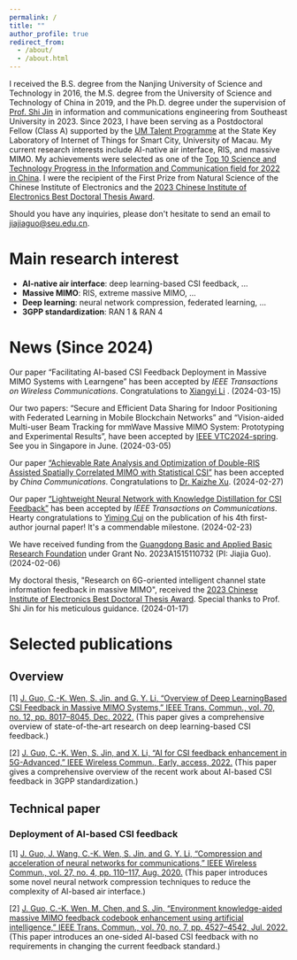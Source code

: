 ```yaml
---
permalink: /
title: ""
author_profile: true
redirect_from: 
  - /about/
  - /about.html
---
```

 <script type="text/javascript" id="clustrmaps" src="//clustrmaps.com/map_v2.js?d=WNWfIdvOBQZwORV1xHGan5HnZzQ3EdsNZVF-CuDHJiI&cl=ffffff&w=a"></script>
 
I received the B.S. degree from the Nanjing University of Science and Technology in 2016, the M.S. degree from the University of Science and Technology of China in 2019, and the Ph.D. degree under the supervision of [Prof. Shi Jin](https://radio.seu.edu.cn/2018/0423/c19937a213534/page.htm) in information and communications engineering from Southeast University in 2023. Since 2023, I have been serving as a Postdoctoral Fellow (Class A) supported by the [UM Talent Programme](https://www.um.edu.mo/research/talent-development/ummtp/) at the State Key Laboratory of Internet of Things for Smart City, University of Macau. My current research interests include AI-native air interface, RIS, and massive MIMO. My achievements were selected as one of the [Top 10 Science and Technology Progress in the Information and Communication field for 2022 in China](https://www.china-cic.cn/Detail/24/5185/5185). I were the recipient of the First Prize from Natural Science of the Chinese Institute of Electronics and the [2023 Chinese Institute of Electronics Best Doctoral Thesis Award](https://www.cie.org.cn/list_43/12007.html).
 

Should you have any inquiries, please don't hesitate to send an email to [jiajiaguo@seu.edu.cn](mailto:jiajiaguo@seu.edu.cn).
 

# **Main research interest**

- **AI-native air interface**: deep learning-based CSI feedback, ...
- **Massive MIMO**: RIS, extreme massive MIMO, ...
- **Deep learning**: neural network compression, federated learning, ...
- **3GPP standardization**: RAN 1 & RAN 4

# **News**  (Since 2024)


Our paper “Facilitating AI-based CSI Feedback Deployment in Massive MIMO Systems with Learngene” has been accepted by *IEEE Transactions on Wireless Communications*. Congratulations to [Xiangyi Li](https://ieeexplore.ieee.org/author/37088399252) . (2024-03-15)


Our two papers: “Secure and Efficient Data Sharing for Indoor Positioning with Federated Learning in Mobile Blockchain Networks” and “Vision-aided Multi-user Beam Tracking for mmWave Massive MIMO System: Prototyping and Experimental Results”, have been accepted by [IEEE VTC2024-spring](https://events.vtsociety.org/vtc2024-spring/). See you in Singapore in June. (2024-03-05)

Our paper [“Achievable Rate Analysis and Optimization of Double-RIS Assisted Spatially Correlated MIMO with Statistical CSI”](https://arxiv.org/abs/2403.07274) has been accepted by *China Communications*. Congratulations to [Dr. Kaizhe Xu](https://www.xjtlu.edu.cn/zh/study/departments/academic-departments/communications-and-networking/department-staff/academic-staff/staff/kaizhe-xu). (2024-02-27)

Our paper [“Lightweight Neural Network with Knowledge Distillation for CSI Feedback”](https://arxiv.org/abs/2210.17113) has been accepted by *IEEE Transactions on Communications*. Hearty congratulations to [Yiming Cui](https://ieeexplore.ieee.org/author/37089518670) on the publication of his 4th first-author journal paper! It's a commendable milestone. (2024-02-23)

We have received funding from the [Guangdong Basic and Applied Basic Research Foundation](http://gdstc.gd.gov.cn/zwgk_n/tzgg/content/post_4361130.html) under Grant No. 2023A1515110732 (PI: Jiajia Guo). (2024-02-06)

My doctoral thesis, "Research on 6G-oriented intelligent channel state information feedback in massive MIMO", received the [2023 Chinese Institute of Electronics Best Doctoral Thesis Award](https://www.cie.org.cn/list_43/12007.html). Special thanks to Prof. Shi Jin for his meticulous guidance. (2024-01-17)

# **Selected publications**

## **Overview**

[1]  [J. Guo, C.-K. Wen, S. Jin, and G. Y. Li, “Overview of Deep LearningBased CSI Feedback in Massive MIMO Systems,” IEEE Trans. Commun., vol. 70, no. 12, pp. 8017–8045, Dec. 2022.](https://ieeexplore.ieee.org/document/9931713) (This paper gives a comprehensive overview of state-of-the-art research on deep learning-based CSI feedback.)

[2]  [J. Guo, C.-K. Wen, S. Jin, and X. Li, “AI for CSI feedback enhancement in 5G-Advanced,” IEEE Wireless Commun., Early, access, 2022.](https://ieeexplore.ieee.org/document/9970357) (This paper gives a comprehensive overview of the recent work about AI-based CSI feedback in 3GPP standardization.)

## **Technical paper**

### Deployment of AI-based CSI feedback

[1] [J. Guo, J. Wang, C.-K. Wen, S. Jin, and G. Y. Li, “Compression and acceleration of neural networks for communications,” IEEE Wireless Commun., vol. 27, no. 4, pp. 110–117, Aug. 2020.](https://ieeexplore.ieee.org/document/9136588) (This paper introduces some novel neural network compression techniques to reduce the complexity of AI-based air interface.)


[2] [J. Guo, C.-K. Wen, M. Chen, and S. Jin, “Environment knowledge-aided massive MIMO feedback codebook enhancement using artificial intelligence,” IEEE Trans. Commun., vol. 70, no. 7, pp. 4527–4542, Jul. 2022.](https://ieeexplore.ieee.org/document/9789120) (This paper introduces an one-sided AI-based CSI feedback with no requirements in changing the current feedback standard.)



